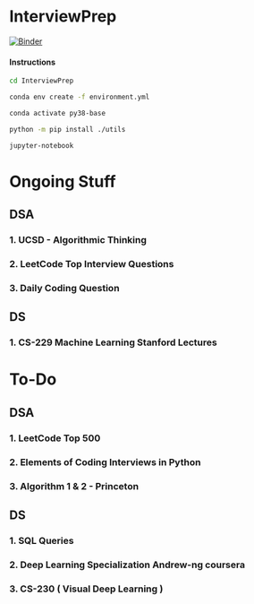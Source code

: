 # InterviewPrep

[![Binder](https://mybinder.org/badge_logo.svg)](https://mybinder.org/v2/gh/ash2shukla/InterviewPrep/master)

#### Instructions

```bash
cd InterviewPrep

conda env create -f environment.yml

conda activate py38-base

python -m pip install ./utils

jupyter-notebook
```


# Ongoing Stuff

## DSA
### 1. UCSD - Algorithmic Thinking
### 2. LeetCode Top Interview Questions
### 3. Daily Coding Question

## DS
### 1. CS-229 Machine Learning Stanford Lectures

# To-Do
## DSA
### 1. LeetCode Top 500
### 2. Elements of Coding Interviews in Python
### 3. Algorithm 1 & 2 - Princeton

## DS
### 1. SQL Queries
### 2. Deep Learning Specialization Andrew-ng coursera
### 3. CS-230 ( Visual Deep Learning )
